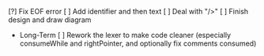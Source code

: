 [?] Fix EOF error
[ ] Add identifier and then text
[ ] Deal with "/>"
[ ] Finish design and draw diagram

- Long-Term
[ ] Rework the lexer to make code cleaner (especially consumeWhile and rightPointer, and optionally fix comments consumed)